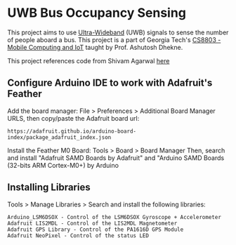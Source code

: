# UWB Bus Occupancy Sensing

This project aims to use [Ultra-Wideband](https://en.wikipedia.org/wiki/Ultra-wideband) (UWB) signals to sense the number of people aboard a bus.  This project is a part of Georgia Tech's [CS8803 - Mobile Computing and IoT](https://faculty.cc.gatech.edu/~dhekne/cs8803/course.html) taught by Prof. Ashutosh Dhekne.

This project references code from Shivam Agarwal [here](https://github.com/shivamag437/cs8803_mci)

## Configure Arduino IDE to work with Adafruit's Feather
Add the board manager:
File > Preferences > Additional Board Manager URLS, then copy/paste the Adafruit board url:
```
https://adafruit.github.io/arduino-board-index/package_adafruit_index.json
```

Install the Feather M0 Board:
Tools > Board > Board Manager
Then, search and install "Adafruit SAMD Boards by Adafruit" and "Arduino SAMD Boards (32-bits ARM Cortex-M0+) by Arduino

## Installing Libraries
Tools > Manage Libraries > Search and install the following libraries:
```
Arduino_LSM6DSOX - Control of the LSM6DSOX Gyroscope + Accelerometer
Adafruit LIS2MDL - Control of the LIS2MDL Magnetometer
Adafruit GPS Library - Control of the PA1616D GPS Module
Adafruit NeoPixel - Control of the status LED
```
